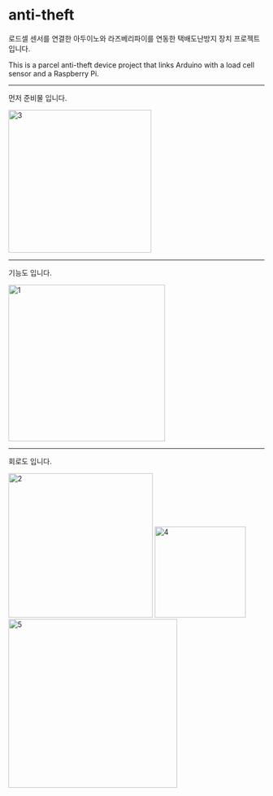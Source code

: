 # anti-theft
로드셀 센서를 연결한 아두이노와 라즈베리파이를 연동한 택배도난방지 장치 프로젝트 입니다.

This is a parcel anti-theft device project that links Arduino with a load cell sensor and a Raspberry Pi.

-------------------------------------------------------------------------------------------------------
먼저 준비물 입니다.

<img width="281" alt="3" src="https://user-images.githubusercontent.com/80305565/122335083-b03f6500-cf75-11eb-90b3-a6fd5b495a3a.png">

---------------------------------------------------------
기능도 입니다.

<img width="308" alt="1" src="https://user-images.githubusercontent.com/80305565/122334860-4c1ca100-cf75-11eb-9537-f57ae617e5cd.png">

-----------------------------------------
회로도 입니다.

<img width="284" alt="2" src="https://user-images.githubusercontent.com/80305565/122335271-f7c5f100-cf75-11eb-9e8f-d7e6577177e3.png">

<img width="179" alt="4" src="https://user-images.githubusercontent.com/80305565/122335275-f98fb480-cf75-11eb-8afd-24e41c3a88f0.png">

<img width="332" alt="5" src="https://user-images.githubusercontent.com/80305565/122335288-fb597800-cf75-11eb-9b4c-310a7c91ce67.png">

